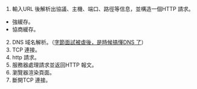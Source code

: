 1.  輸入URL 後解析出協議、主機、端口、路徑等信息，並構造一個HTTP 請求。
-   強緩存。
-   協商緩存。
2.  DNS 域名解析。（[字節面試被虐後，是時候搞懂DNS 了](https://juejin.cn/post/6990344840181940261 "https://juejin.cn/post/6990344840181940261")）
3.  TCP 連接。
4.  http 請求。
5.  服務器處理請求並返回HTTP 報文。
6.  瀏覽器渲染頁面。
7.  斷開TCP 連接。
